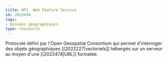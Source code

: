 ```yaml
---
title: WFS  Web Feature Service
id: 2022494
tags:
- Données géographiques
type: ressource
---
```


Protocole défini par l'Open Geospatial Consortium qui permet d'interroger des objets géographiques [[2022227|vectoriels]] hébergés sur un serveur au moyen d'une [[2022474|URL]] formatée.

